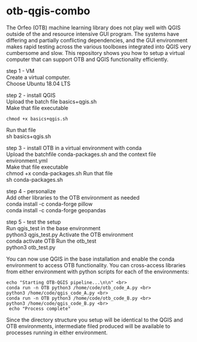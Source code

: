# otb-qgis-combo

The Orfeo (OTB) machine learning library does not play well with QGIS outside of the and resource intensive GUI program.
The systems have differing and partially conflicting dependencies, and the GUI environment makes rapid testing across the various toolboxes integrated into QGIS very cumbersome and slow.
This repository shows you how to setup a virtual computer that can support OTB and QGIS functionality efficiently.

step 1 - VM <br>
Create a virtual computer.<br>
Choose Ubuntu 18.04 LTS <br>

step 2 - install QGIS <br>
Upload the batch file basics+qgis.sh <br>
Make that file executable  <br>

  	chmod +x basics+qgis.sh
Run that file <br>
  	sh basics+qgis.sh

step 3 - install OTB in a virtual environment with conda <br>
Upload the batchfile conda-packages.sh and the context file environment.yml <br>
Make that file executable <br>
  	chmod +x conda-packages.sh
Run that file <br>
  	sh conda-packages.sh

step 4 - personalize <br>
Add other libraries to the OTB environment as needed <br>
	conda install -c conda-forge pillow <br>
	conda install -c conda-forge geopandas <br>
  
step 5 - test the setup <br>
Run qgis_test in the base environment <br>
  	python3 qgis_test.py
Activate the OTB environment <br>
  	conda activate OTB
Run the otb_test <br>
  	python3 otb_test.py
  
You can now use QGIS in the base installation and enable the conda environment to access OTB functionality. 
You can cross-access libraries from either environment with python scripts for each of the environments: <br>

  	echo "Starting OTB-QGIS pipeline...\n\n" <br>
  	conda run -n OTB python3 /home/code/otb_code_A.py <br>
  	python3 /home/code/qgis_code_A.py <br>
  	conda run -n OTB python3 /home/code/otb_code_B.py <br>
  	python3 /home/code/qgis_code_B.py <br>
 	 echo "Process complete"
  
Since the directory structure you setup will be identical to the QGIS and OTB environments, intermediate filed produced will be available to processes running in either environment.



  
 


